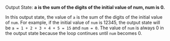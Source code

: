 Output State: **a is the sum of the digits of the initial value of num, num is 0.**

In this output state, the value of `a` is the sum of the digits of the initial value of `num`. For example, if the initial value of `num` is 12345, the output state will be `a = 1 + 2 + 3 + 4 + 5 = 15` and `num = 0`. The value of `num` is always 0 in the output state because the loop continues until `num` becomes 0.